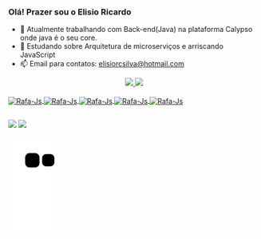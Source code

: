 ### Olá! Prazer sou o Elisio Ricardo


- 🔭 Atualmente trabalhando com Back-end(Java) na plataforma Calypso onde java é o seu core.
- 🌱 Estudando sobre Arquitetura de microserviços e arriscando JavaScript
- 📫 Email para contatos: elisiorcsilva@hotmail.com


<div align="center">
  <a href="https://github.com/elisio-ricardo">
  <img height="180em" src="https://github-readme-stats.vercel.app/api?username=elisio-ricardo&show_icons=true&theme=dracula&include_all_commits=true&count_private=true"/>
  <img height="180em" src="https://github-readme-stats.vercel.app/api/top-langs/?username=elisio-ricardo&layout=compact&langs_count=7&theme=dracula"/>
</div>
<div style="display: inline_block"><br>
  <i class="devicon-github-original colored"></i>
  
  <img align="center" alt="Rafa-Js" height="40" width="50" src="https://cdn.jsdelivr.net/gh/devicons/devicon/icons/java/java-original.svg" />          
  <img align="center" alt="Rafa-Js" height="30" width="40" src="https://cdn.jsdelivr.net/gh/devicons/devicon/icons/github/github-original.svg" />  
  <img align="center" alt="Rafa-Js" height="30" width="40" src="https://cdn.jsdelivr.net/gh/devicons/devicon/icons/git/git-original.svg" />  
  <img align="center" alt="Rafa-Js" height="30" width="40" src="https://cdn.jsdelivr.net/gh/devicons/devicon/icons/html5/html5-original.svg" />
  <img align="center" alt="Rafa-Js" height="50" width="50" src="https://cdn.jsdelivr.net/gh/devicons/devicon/icons/spring/spring-plain-wordmark.svg" />
                   
           
  
</div>
  
  ##
 
<div>     

  <a href = "elisiorcsilva@hotmail.com"><img src="https://img.shields.io/badge/-hotmail-%23333?style=for-the-badge&logo=gmail&logoColor=white" target="_blank"></a>
  <a href="https://www.linkedin.com/in/elisio-ricardo-canuto-6a6147b4" target="_blank"><img src="https://img.shields.io/badge/-LinkedIn-%230077B5?style=for-the-badge&logo=linkedin&logoColor=white" target="_blank"></a> 
 
  ![Snake animation](https://github.com/rafaballerini/rafaballerini/blob/output/github-contribution-grid-snake.svg)
 
</div>


